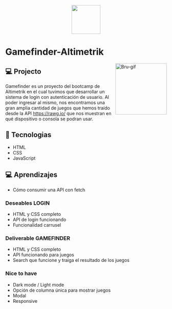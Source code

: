 <div>
  <p align="center"><a href="https://www.altimetrik.com/" target="_blank"><img height="90" src="https://www.smarttalent.uy/innovaportal/file/12653/1/altimetrik-logo.png"></a> </p>
</div>

# Gamefinder-Altimetrik
  <img align="right" alt="Bru-gif" height="160" width="160" src="https://i.picasion.com/pic92/4ba47cc0a7ffd9eae2993d53da46bf84.gif">

## 💻 Projecto

Gamefinder es un proyecto del bootcamp de Altimetrik en el cual tuvimos que desarrollar un sistema de login con autenticación de usuario. Al poder ingresar al mismo, nos encontramos una gran amplia cantidad de juegos que hemos traído desde la API https://rawg.io/ que nos muestran en qué dispositivo o consola se podran usar.

## 🚀 Tecnologias

- HTML
- CSS
- JavaScript

## 💻 Aprendizajes

- Cómo consumir una API con fetch

### Deseables LOGIN
- HTML y CSS completo
- API de login funcionando
- Funcionalidad carrusel

### Deliverable GAMEFINDER
- HTML y CSS completo
- API funcionando para juegos
- Search que funcione y traiga el resultado de los juegos

### Nice to have
- Dark mode / Light mode
- Opción de columna única para mostrar juegos
- Modal
- Responsive
